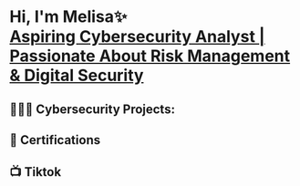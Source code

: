 <h1>Hi, I'm Melisa✨ <br/><a href="https://www.linkedin.com/in/melisaamortegui">Aspiring Cybersecurity Analyst | Passionate About Risk Management & Digital Security</a> 

<h2> 👩🏻‍💻 Cybersecurity Projects:</h2>

<h2> 📃 Certifications </h2>

<h2>📺 Tiktok </h2>



<!--
**joshmadakor1/joshmadakor1** is a ✨ _special_ ✨ repository because its `README.md` (this file) appears on your GitHub profile.

Here are some ideas to get you started:

- 🔭 I’m currently working on ...
- 🌱 I’m currently learning ...
- 👯 I’m looking to collaborate on ...
- 🤔 I’m looking for help with ...
- 💬 Ask me about ...
- 📫 How to reach me: ...
- 😄 Pronouns: ...
- ⚡ Fun fact: ...
-->
